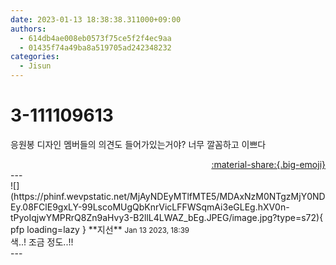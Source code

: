 ```yaml
---
date: 2023-01-13 18:38:38.311000+09:00
authors:
  - 614db4ae008eb0573f75ce5f2f4ec9aa
  - 01435f74a49ba8a519705ad242348232
categories:
  - Jisun
---
```


# 3-111109613

<div class="post-container" markdown="1">
<div class="content-container md-sidebar__scrollwrap" markdown="1">

응원봉 디자인 멤버들의 의견도 들어가있는거야? 너무 깔꼼하고 이쁘다

</div>
</div>

<div style="text-align: right;" markdown="1">
<a href="https://weverse.io/fromis9/fanpost/3-111109613" style="text-align: right;">:material-share:{.big-emoji}</a>
</div>
---

<div class="comments-container md-sidebar__scrollwrap" markdown="1">
<div class="comment" markdown="1">
<div class='id-container' markdown="1">
![](https://phinf.wevpstatic.net/MjAyNDEyMTlfMTE5/MDAxNzM0NTgzMjY0NDEy.08FClE9gxLY-99LscoMUgQbKnrVicLFFWSqmAi3eGLEg.hXV0n-tPyoIqjwYMPRrQ8Zn9aHvy3-B2llL4LWAZ_bEg.JPEG/image.jpg?type=s72){ pfp loading=lazy }
**<span class="artist">지선</span>** <small>Jan 13 2023, 18:39</small><br>
</div>
<div class='comment-body' markdown="1">
색..! 조금 정도..!!
</div>
</div>
</div>
---
